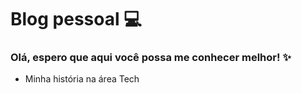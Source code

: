 # Blog pessoal :computer:

### Olá, espero que aqui você possa me conhecer melhor! :sparkles:
 - Minha história na área Tech 
